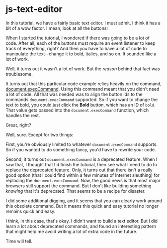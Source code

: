 # js-text-editor

In this tutorial, we have a fairly basic text editor. I must admit, I think it has a bit of a wow factor. I mean, look at all the buttons!

When I started the tutorial, I wondered if there was going to be a lot of code. After all, each of the buttons must require an event listener to keep track of everything, right?
And then you have to have a lot of code to manipulate the text--change it to bold, italics, and so on. It sounded like a lot of work.

Well, it turns out it wasn't a lot of work. But the *reason* behind that fact was troublesome.

It turns out that this particular code example relies heavily on the command, [document.execCommand](https://developer.mozilla.org/en-US/docs/Web/API/Document/execCommand). Using this
command meant that you didn't need a lot of code. All that was needed was to align the button ids to the commands `document.execCommand` supported. So if you want to change the text
to bold, you could just click the **Bold** button, which has an ID of `bold`. That value gets passed into the `document.execCommand` function, which handles the rest.

Great, right?

Well, sure. Except for two things:

First, you're obviously limited to whatever `document.execCommand` supports. So if you wanted to do something fancy, you'd have to rewrite your code.

Second, it turns out `document.execCommand` is a deprecated feature. When I saw that, I thought that I'd finish the tutorial, then see what I need to do to replace the deprecated feature.
Only, it turns out that there isn't a really good option (that I could find within a few minutes of Internet sleuthing) for replacing the `document.execCommand`.  Now, the good news is that
most major browsers still support the command. But I don't like building something *knowing* that it's deprecated. That seems to be a recipe for disaster.

I did some additional digging, and it seems that you can clearly work around this obsolete command. But it means this quick and easy tutorial no longer remains quick and easy. 

I think, in this case, that's okay. I didn't want to build a text editor. But I did learn a lot about deprecated commands, and found an interesting pattern that might help me avoid writing a lot of
extra code in the future.

Time will tell.
